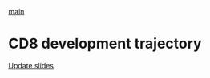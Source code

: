 [main](https://scrippspipkinlab.github.io/CD8_DEV_SC/)
# CD8 development trajectory

[Update slides](x_update_slides/update_slides.md)
